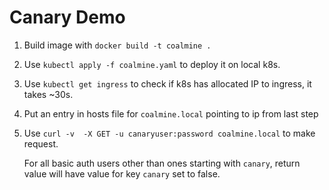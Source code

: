 # Canary Demo

1. Build image with `docker build -t coalmine .`
2. Use `kubectl apply -f coalmine.yaml` to deploy it on local k8s.
3. Use `kubectl get ingress` to check if k8s has allocated IP to ingress, it takes ~30s.
4. Put an entry in hosts file for `coalmine.local` pointing to ip from last step
5. Use `curl -v  -X GET -u canaryuser:password coalmine.local` to make request.

   For all basic auth users other than ones starting with `canary`,
   return value will have value for key `canary` set to false.
